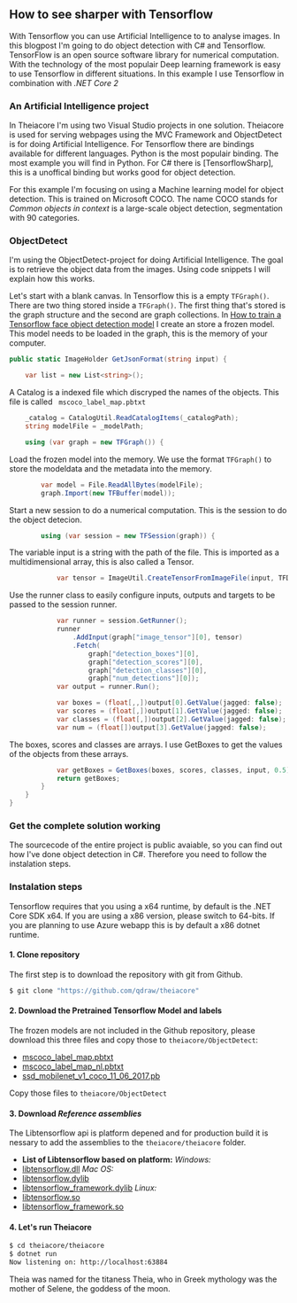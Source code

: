 ## How to see sharper with Tensorflow

With Tensorflow you can use Artificial Intelligence to to analyse images. In this blogpost I'm going to do object detection with C# and Tensorflow. TensorFlow is an open source software library for numerical computation. With the technology of the most populair Deep learning framework is easy to use Tensorflow in different situations. In this example I use Tensorflow in combination with _.NET Core 2_

### An Artificial Intelligence project
In Theiacore I'm using two Visual Studio projects in one solution. Theiacore is used for serving webpages using the MVC Framework and ObjectDetect is for doing Artificial Intelligence. For Tensorflow there are bindings available for different languages. Python is the most populair binding. The most example you will find in Python. For C# there is [TensorflowSharp], this is a unoffical binding but works good for object detection.

For this example I'm focusing on using a Machine learning model for object detection. This is trained on Microsoft COCO.  The name COCO stands for _Common objects in context_ is a large-scale object detection, segmentation with 90 categories.

### ObjectDetect
I'm using the ObjectDetect-project for doing Artificial Intelligence. The goal is to retrieve the object data from the images. Using code snippets I will explain how this works.

Let's start with a blank canvas. In Tensorflow this is a empty `TFGraph()`. There are two thing stored inside a `TFGraph()`. The first thing that's stored is the graph structure and the second are graph collections. In [How to train a Tensorflow face object detection model](https://towardsdatascience.com/how-to-train-a-tensorflow-face-object-detection-model-3599dcd0c26f) I create an store a frozen model. This model needs to be loaded in the graph, this is the memory of your computer.

```cs
public static ImageHolder GetJsonFormat(string input) {

	var list = new List<string>();
```
A Catalog is a indexed file which discryped the names of the objects. This file is called ` mscoco_label_map.pbtxt`
```cs
	_catalog = CatalogUtil.ReadCatalogItems(_catalogPath);
	string modelFile = _modelPath;

	using (var graph = new TFGraph()) {
```
Load the frozen model into the memory. We use the format `TFGraph()` to store the modeldata and the metadata into the memory.
```cs
		var model = File.ReadAllBytes(modelFile);
		graph.Import(new TFBuffer(model));
```
Start a new session to do a numerical computation. This is the session to do the object detecion.
```cs
		using (var session = new TFSession(graph)) {
```
The variable input is a string with the path of the file. This is imported as a multidimensional array, this is also called a Tensor.
```cs
			var tensor = ImageUtil.CreateTensorFromImageFile(input, TFDataType.UInt8);
```
Use the runner class to easily configure inputs, outputs and targets to be passed to the session runner.
```cs
			var runner = session.GetRunner();
			runner
				.AddInput(graph["image_tensor"][0], tensor)
				.Fetch(
					graph["detection_boxes"][0],
					graph["detection_scores"][0],
					graph["detection_classes"][0],
					graph["num_detections"][0]);
			var output = runner.Run();

			var boxes = (float[,,])output[0].GetValue(jagged: false);
			var scores = (float[,])output[1].GetValue(jagged: false);
			var classes = (float[,])output[2].GetValue(jagged: false);
			var num = (float[])output[3].GetValue(jagged: false);
```
The boxes, scores and classes are arrays. I use GetBoxes to get the values of the objects from these arrays.
```cs
			var getBoxes = GetBoxes(boxes, scores, classes, input, 0.5);
			return getBoxes;
		}
	}
}
```
### Get the complete solution working
The sourcecode of the entire project is public avaiable, so you can find out how I've done object detection in C#. Therefore you need to follow the instalation steps.


### Instalation steps
Tensorflow requires that you using a x64 runtime, by default is the .NET Core SDK x64. If you are using a x86 version, please switch to 64-bits. If you are planning to use Azure webapp this is by default a x86 dotnet runtime.


#### 1. Clone repository
The first step is to download the repository with git from Github.
```sh
$ git clone "https://github.com/qdraw/theiacore"
```
#### 2. Download the Pretrained Tensorflow Model and labels
The frozen models are not included in the Github repository, please download this three files and copy those to `theiacore/ObjectDetect`:
-   [mscoco_label_map.pbtxt](https://github.com/qdraw/theiacore/releases/download/0.1/mscoco_label_map.pbtxt)
-   [mscoco_label_map_nl.pbtxt](https://github.com/qdraw/theiacore/releases/download/0.1/mscoco_label_map_nl.pbtxt)
-   [ssd_mobilenet_v1_coco_11_06_2017.pb](https://github.com/qdraw/theiacore/releases/download/0.1/ssd_mobilenet_v1_coco_11_06_2017.pb)

Copy those files to `theiacore/ObjectDetect`

#### 3. Download _Reference assemblies_

The Libtensorflow api is platform depened and for production build it is nessary to add the assemblies to the `theiacore/theiacore` folder.

-   __List of Libtensorflow based on platform:__
    _Windows:_
-   [libtensorflow.dll](https://github.com/qdraw/theiacore/releases/download/0.1/libtensorflow.dll)
   _Mac OS:_
-   [libtensorflow.dylib](https://github.com/qdraw/theiacore/releases/download/0.1/libtensorflow.dylib)
-   [libtensorflow_framework.dylib](https://github.com/qdraw/theiacore/releases/download/0.1/libtensorflow_framework.dylib)
   _Linux:_
-   [libtensorflow.so](https://github.com/qdraw/theiacore/releases/download/0.1/libtensorflow.so)
-   [libtensorflow_framework.so](https://github.com/qdraw/theiacore/releases/download/0.1/libtensorflow_framework.so)

#### 4. Let's run Theiacore
```sh
$ cd theiacore/theiacore
$ dotnet run
Now listening on: http://localhost:63884
```

Theia was named for the titaness Theia, who in Greek mythology was the mother of Selene, the goddess of the moon.
